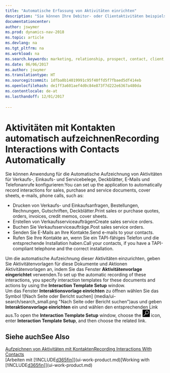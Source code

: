 ```yaml
---
title: "Automatische Erfassung von Aktivitäten einrichten"
description: "Sie können Ihre Debitor- oder Clientaktivitäten beispielsweise Verkaufs-, Einkaufs- und Servicebelege oder Telefongespräche automatisch speichern."
documentationcenter: 
author: jswymer
ms.prod: dynamics-nav-2018
ms.topic: article
ms.devlang: na
ms.tgt_pltfrm: na
ms.workload: na
ms.search.keywords: marketing, relationship, prospect, contact, client, customer
ms.date: 06/06/2017
ms.author: jswymer
ms.translationtype: HT
ms.sourcegitcommit: 1dfba8b14019991c95f40ffd5f7fbaed5df414eb
ms.openlocfilehash: de1ff3a601aef4d0c84e873f7d222e6367a480da
ms.contentlocale: de-at
ms.lasthandoff: 12/01/2017

---
```

# <a name="recording-interactions-with-contacts-automatically"></a><span data-ttu-id="99bba-103">Aktivitäten mit Kontakten automatisch aufzeichnen</span><span class="sxs-lookup"><span data-stu-id="99bba-103">Recording Interactions with Contacts Automatically</span></span>
<span data-ttu-id="99bba-104">Sie können Anwendung für die Automatische Aufzeichnung von Aktivitäten für Verkaufs-, Einkaufs- und Servicebelege, Deckblätter, E-Mails und Telefonanrufe konfigurieren:</span><span class="sxs-lookup"><span data-stu-id="99bba-104">You can set up the application to automatically record interactions for sales, purchase and service documents, cover sheets, e-mails, phone calls, such as:</span></span>

* <span data-ttu-id="99bba-105">Drucken von Verkaufs- und Einkaufsanfragen, Bestellungen, Rechnungen, Gutschriften, Deckblätter.</span><span class="sxs-lookup"><span data-stu-id="99bba-105">Print sales or purchase quotes, orders, invoices, credit memos, cover sheets.</span></span>
* <span data-ttu-id="99bba-106">Erstellen von Verkaufsserviceaufträgen</span><span class="sxs-lookup"><span data-stu-id="99bba-106">Create sales service orders.</span></span>
* <span data-ttu-id="99bba-107">Buchen Sie Verkaufsserviceaufträge.</span><span class="sxs-lookup"><span data-stu-id="99bba-107">Post sales service orders.</span></span>
* <span data-ttu-id="99bba-108">Senden Sie E-Mails an Ihre Kontakte.</span><span class="sxs-lookup"><span data-stu-id="99bba-108">Send e-mails to your contacts.</span></span>
* <span data-ttu-id="99bba-109">Rufen Sie Ihre Kontakte an, wenn Sie ein TAPI-fähiges Telefon und die entsprechende Installation haben.</span><span class="sxs-lookup"><span data-stu-id="99bba-109">Call your contacts, if you have a TAPI-compliant telephone and the correct installation.</span></span>

<span data-ttu-id="99bba-110">Um die automatische Aufzeichnung dieser Aktivitäten einzurichten, geben Sie Aktivitätenvorlagen für diese Dokumente und Aktionen Aktivitätenvorlagen an, indem Sie das Fenster **Aktivitätenvorlage eingerichtet** verwenden.</span><span class="sxs-lookup"><span data-stu-id="99bba-110">To set up the automatic recording of these interactions, you specify interaction templates for these documents and actions by using the **Interaction Template Setup** window.</span></span>  
<span data-ttu-id="99bba-111">Um das Fenster **Interaktionsvorlage einrichten** zu öffnen wählen Sie das Symbol ![Nach Seite oder Bericht suchen] (media/ui-search/search_small.png "Nach Seite oder Bericht suchen")aus und geben **Interaktionsvorlage einrichten** ein und wählen den entsprechenden Link aus.</span><span class="sxs-lookup"><span data-stu-id="99bba-111">To open the **Interaction Template Setup** window, choose the ![Search for Page or Report](media/ui-search/search_small.png "Search for Page or Report icon") icon, enter **Interaction Template Setup**, and then choose the related link.</span></span>

## <a name="see-also"></a><span data-ttu-id="99bba-112">Siehe auch</span><span class="sxs-lookup"><span data-stu-id="99bba-112">See Also</span></span>
[<span data-ttu-id="99bba-113">Aufzeichnen von Aktivitäten mit Kontakten</span><span class="sxs-lookup"><span data-stu-id="99bba-113">Recording Interactions With Contacts</span></span>](marketing-interactions.md)  
<span data-ttu-id="99bba-114">[Arbeiten mit [!INCLUDE[d365fin](includes/d365fin_md.md)]](ui-work-product.md)</span><span class="sxs-lookup"><span data-stu-id="99bba-114">[Working with [!INCLUDE[d365fin](includes/d365fin_md.md)]](ui-work-product.md)</span></span>  

